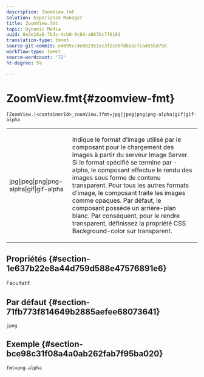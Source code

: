 ```yaml
---
description: ZoomView.fmt
solution: Experience Manager
title: ZoomView.fmt
topic: Dynamic Media
uuid: 8e3e16a8-7b3c-4cb0-9c6d-a067bc7f6191
translation-type: tm+mt
source-git-commit: e4695cc4e882351ec3f2c55fd8a3cfca455bd79d
workflow-type: tm+mt
source-wordcount: '72'
ht-degree: 5%

---
```



# ZoomView.fmt{#zoomview-fmt}

`[ZoomView.|<containerId>_zoomView.]fmt=jpg|jpeg|png|png-alpha|gif|gif-alpha`

<table id="table_441553CD34C94A58A9D7CBF772DEDDB6"> 
 <tbody> 
  <tr> 
   <td colname="col1"> <p> <span class="codeph"> jpg|jpeg|png|png-alpha|gif|gif-alpha</span> </p> </td> 
   <td colname="col2"> <p> Indique le format d’image utilisé par le composant pour le chargement des images à partir du serveur Image Server. Si le format spécifié se termine par <span class="codeph"> -alpha</span>, le composant effectue le rendu des images sous forme de contenu transparent. Pour tous les autres formats d’image, le composant traite les images comme opaques. Par défaut, le composant possède un arrière-plan blanc. Par conséquent, pour le rendre transparent, définissez la propriété CSS <span class="codeph"> Background-color</span> sur <span class="codeph"> transparent</span>. </p> </td> 
  </tr> 
 </tbody> 
</table>

## Propriétés {#section-1e637b22e8a44d759d588e47576891e6}

Facultatif.

## Par défaut {#section-71fb773f814649b2885aefee68073641}

`jpeg`

## Exemple {#section-bce98c31f08a4a0ab262fab7f95ba020}

`fmt=png-alpha`
